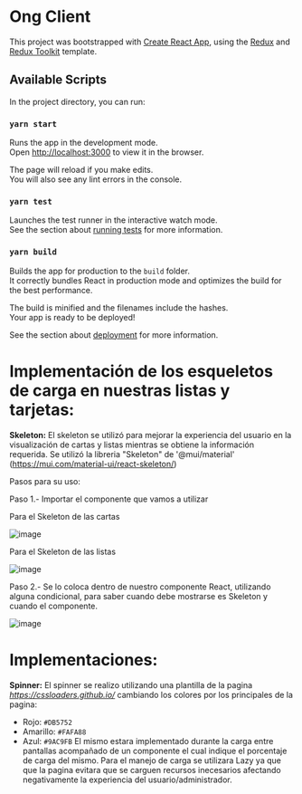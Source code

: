 # Ong Client

This project was bootstrapped with [Create React App](https://github.com/facebook/create-react-app), using the [Redux](https://redux.js.org/) and [Redux Toolkit](https://redux-toolkit.js.org/) template.

## Available Scripts

In the project directory, you can run:

### `yarn start`

Runs the app in the development mode.<br />
Open [http://localhost:3000](http://localhost:3000) to view it in the browser.

The page will reload if you make edits.<br />
You will also see any lint errors in the console.

### `yarn test`

Launches the test runner in the interactive watch mode.<br />
See the section about [running tests](https://facebook.github.io/create-react-app/docs/running-tests) for more information.

### `yarn build`

Builds the app for production to the `build` folder.<br />
It correctly bundles React in production mode and optimizes the build for the best performance.

The build is minified and the filenames include the hashes.<br />
Your app is ready to be deployed!

See the section about [deployment](https://facebook.github.io/create-react-app/docs/deployment) for more information.


# Implementación de los esqueletos de carga en nuestras listas y tarjetas:

**Skeleton:** El skeleton se utilizó para mejorar la experiencia del usuario en la visualización de cartas y listas mientras se obtiene la información requerida. Se utilizó la libreria "Skeleton" de '@mui/material' (https://mui.com/material-ui/react-skeleton/)

Pasos para su uso: 

Paso 1.- Importar el componente que vamos a utilizar

Para el Skeleton de las cartas <SkeletonCard />

![image](https://user-images.githubusercontent.com/69809704/205689971-6a75fe9b-fc78-4e88-a59d-52d86427dfa3.png)

Para el Skeleton de las listas <SkeletonList />

![image](https://user-images.githubusercontent.com/69809704/205690184-ca027c67-4612-431e-b454-310faebb8212.png)

Paso 2.- Se lo coloca dentro de nuestro componente React, utilizando alguna condicional, para saber cuando debe mostrarse es Skeleton y cuando el componente.

![image](https://user-images.githubusercontent.com/69809704/205690622-0c0ca62e-5b1d-46bb-8356-2df9095ea518.png)


# Implementaciones:
**Spinner:** El spinner se realizo utilizando una plantilla de la pagina *https://cssloaders.github.io/* cambiando los colores por los principales de la pagina:
 * Rojo: `#DB5752`
 * Amarillo: `#FAFA88`
 * Azul: `#9AC9FB`
El mismo estara implementado durante la carga entre pantallas acompañado de un componente el cual indique el porcentaje de carga del mismo. Para el manejo de carga se utilizara Lazy ya que que la pagina evitara que se carguen recursos inecesarios afectando negativamente la experiencia del usuario/administrador.

